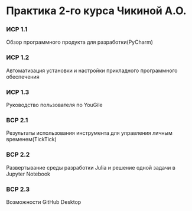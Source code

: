 # Практика 2-го курса Чикиной А.О.

### ИСР 1.1<br>
Обзор программного продукта для разработки(PyCharm)<br>
### ИСР 1.2<br>
Автоматизация установки и настройки прикладного программного обеспечения<br>
### ИСР 1.3<br>
Руководство пользователя по YouGile<br>
### ВСР 2.1<br>
Результаты использования инструмента для управления личным временем(TickTick)<br>
### ВСР 2.2<br>
Развертывание среды разработки Julia и решение одной задачи в Jupyter Notebook<br>
### ВСР 2.3<br>
Возможности GitHub Desktop<br>

